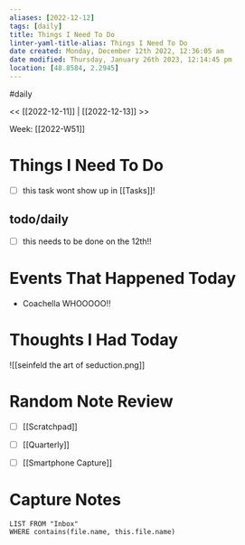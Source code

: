 ```yaml
---
aliases: [2022-12-12]
tags: [daily]
title: Things I Need To Do
linter-yaml-title-alias: Things I Need To Do
date created: Monday, December 12th 2022, 12:36:05 am
date modified: Thursday, January 26th 2023, 12:14:45 pm
location: [48.8584, 2.2945]
---
```


#daily

<< [[2022-12-11]] | [[2022-12-13]] >>

Week: [[2022-W51]]

# Things I Need To Do

- [ ] this task wont show up in [[Tasks]]!

## todo/daily
- [ ] this needs to be done on the 12th!!

# Events That Happened Today

- Coachella WHOOOOO!!

# Thoughts I Had Today

![[seinfeld the art of seduction.png]]

# Random Note Review

- [ ] [[Scratchpad]]
- [ ] [[Quarterly]]
- [ ] [[Smartphone Capture]]



# Capture Notes

```dataview
LIST FROM "Inbox"
WHERE contains(file.name, this.file.name)
```
